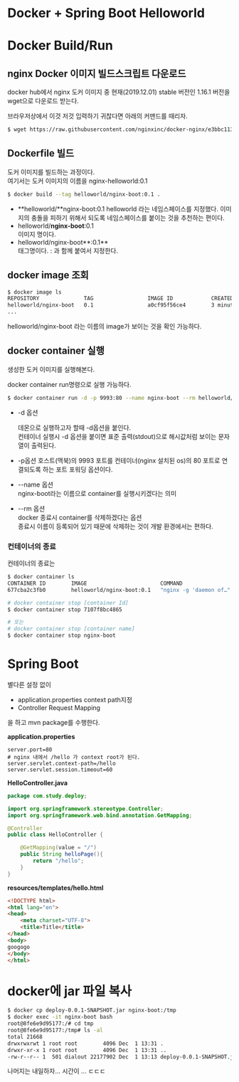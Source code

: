 # Docker + Spring Boot Helloworld



# Docker Build/Run

## nginx Docker 이미지 빌드스크립트 다운로드

docker hub에서 nginx 도커 이미지 중 현재(2019.12.01) stable 버전인 1.16.1 버전을 wget으로 다운로드 받는다.  

브라우저상에서 이것 저것 입력하기 귀찮다면 아래의 커맨드를 때리자.  

```bash
$ wget https://raw.githubusercontent.com/nginxinc/docker-nginx/e3bbc1131a683dabf868268e62b9d3fbd250191b/stable/buster/Dockerfile
```



## Dockerfile 빌드

도커 이미지를 빌드하는 과정이다.  
여기서는 도커 이미지의 이름을 nginx-helloworld:0.1 

```bash
$ docker build --tag helloworld/nginx-boot:0.1 .
```

- **helloworld/**nginx-boot:0.1 
  helloworld 라는 네임스페이스를 지정했다. 이미지의 충돌을 피하기 위해서 되도록 네임스페이스를 붙이는 것을 추천하는 편이다.
- helloworld/**nginx-boot**:0.1  
  이미지 명이다.  
- helloworld/nginx-boot**:0.1**  
  태그명이다. : 과 함께 붙여서 지정한다.  

  

## docker image 조회

```bash
$ docker image ls
REPOSITORY              TAG                 IMAGE ID            CREATED             SIZE
helloworld/nginx-boot   0.1                 a0cf95f56ce4        3 minutes ago       126MB
...
```

helloworld/nginx-boot 라는 이름의 image가 보이는 것을 확인 가능하다.  

  

## docker container 실행

생성한 도커 이미지를 실행해본다.  

docker container run명령으로 실행 가능하다.  

```bash
$ docker container run -d -p 9993:80 --name nginx-boot --rm helloworld/nginx-boot:0.1 
```



- -d 옵션  

  데몬으로 실행하고자 할때 -d옵션을 붙인다.  
  컨테이너 실행시 -d 옵션을 붙이면 표준 출력(stdout)으로 해시값처럼 보이는 문자열이 출력된다.  

- -p옵션
  호스트(맥북)의 9993 포트를 컨테이너(nginx 설치된 os)의 80 포트로 연결되도록 하는 포트 포워딩 옵션이다.  

- --name 옵션  
  nginx-boot라는 이름으로 container를 실행시키겠다는 의미  

- --rm 옵션  
  docker 종료시 container를 삭제하겠다는 옵션  
  종료시 이름이 등록되어 있기 때문에 삭제하는 것이 개발 환경에서는 편하다.  



### 컨테이너의 종료

컨테이너의 종료는

```bash
$ docker container ls
CONTAINER ID        IMAGE                       COMMAND                  CREATED             STATUS              PORTS                  NAMES
677cba2c3fb0        helloworld/nginx-boot:0.1   "nginx -g 'daemon of…"   6 seconds ago       Up 5 seconds        0.0.0.0:9993->80/tcp   nginx-boot

# docker container stop [container Id]
$ docker container stop 7107f8bc4865

# 또는
# docker container stop [container name]
$ docker container stop nginx-boot
```



# Spring Boot

별다른 설정 없이 

- application.properties
  context path지정 
- Controller
  Request Mapping

을 하고 mvn package를 수행한다.



**application.properties**

```properties
server.port=80
# nginx 내에서 /hello 가 context root가 된다.
server.servlet.context-path=/hello
server.servlet.session.timeout=60
```



**HelloController.java**

```java
package com.study.deploy;

import org.springframework.stereotype.Controller;
import org.springframework.web.bind.annotation.GetMapping;

@Controller
public class HelloController {

    @GetMapping(value = "/")
    public String helloPage(){
        return "/hello";
    }
}
```



**resources/templates/hello.html**

```html
<!DOCTYPE html>
<html lang="en">
<head>
    <meta charset="UTF-8">
    <title>Title</title>
</head>
<body>
googogo
</body>
</html>
```



# docker에 jar 파일 복사

  

```bash
$ docker cp deploy-0.0.1-SNAPSHOT.jar nginx-boot:/tmp
$ docker exec -it nginx-boot bash
root@8fe6e9d95177:/# cd tmp
root@8fe6e9d95177:/tmp# ls -al
total 21668
drwxrwxrwt 1 root root        4096 Dec  1 13:31 .
drwxr-xr-x 1 root root        4096 Dec  1 13:31 ..
-rw-r--r-- 1  501 dialout 22177902 Dec  1 13:13 deploy-0.0.1-SNAPSHOT.jar
```



나머지는 내일하자... 시간이 ... ㄷㄷㄷ